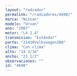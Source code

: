 ```yaml
---
layout: "radiador"
permalink: "/radiadores/4698/"
marca: "Nissan"
modelo: "Urvan"
ano: "2007"
motor: "L4 2.4"
transmision: "Estándar"
parte: "21410Volkswagen300"
clima: "Con clima"
alto: "14 3/16"
ancho: "21 1/2"
observaciones: ""
id: "4698"
---
```



